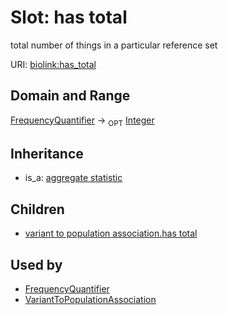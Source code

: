# Slot: has total


total number of things in a particular reference set

URI: [biolink:has_total](https://w3id.org/biolink/vocab/has_total)
## Domain and Range

[FrequencyQuantifier](FrequencyQuantifier.md) ->  <sub>OPT</sub> [Integer](Integer.md)
## Inheritance

 *  is_a: [aggregate statistic](aggregate_statistic.md)
## Children

 *  [variant to population association.has total](variant_to_population_association_has_total.md)
## Used by

 * [FrequencyQuantifier](FrequencyQuantifier.md)
 * [VariantToPopulationAssociation](VariantToPopulationAssociation.md)
